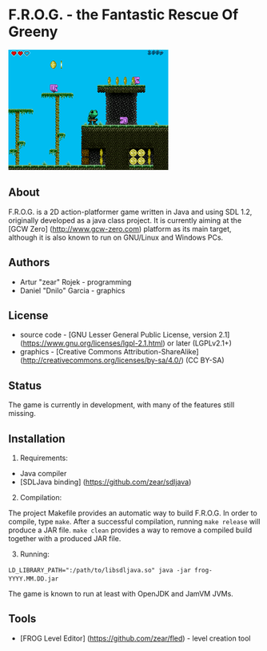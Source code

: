 F.R.O.G. - the Fantastic Rescue Of Greeny
=========================================

![screenshot](screenshot.png "Gameplay example")

About
-----
F.R.O.G. is a 2D action-platformer game written in Java and using SDL 1.2, originally developed as a java class project.
It is currently aiming at the [GCW Zero] (http://www.gcw-zero.com) platform as its main target, although it is also known to run on GNU/Linux and Windows PCs.

Authors
-------
* Artur "zear" Rojek	- programming
* Daniel "Dnilo" Garcia	- graphics

License
-------
* source code	- [GNU Lesser General Public License, version 2.1] (https://www.gnu.org/licenses/lgpl-2.1.html) or later (LGPLv2.1+)
* graphics	- [Creative Commons Attribution-ShareAlike] (http://creativecommons.org/licenses/by-sa/4.0/) (CC BY-SA)

Status
------
The game is currently in development, with many of the features still missing.

Installation
------------

1. Requirements:
  * Java compiler
  * [SDLJava binding] (https://github.com/zear/sdljava)

2. Compilation:

  The project Makefile provides an automatic way to build F.R.O.G.
  In order to compile, type `make`.
  After a successful compilation, running `make release` will produce a JAR file.
  `make clean` provides a way to remove a compiled build together with a produced JAR file.

3. Running:

  `LD_LIBRARY_PATH=":/path/to/libsdljava.so" java -jar frog-YYYY.MM.DD.jar`

The game is known to run at least with OpenJDK and JamVM JVMs.

Tools
-----

* [FROG Level Editor] (https://github.com/zear/fled) - level creation tool
